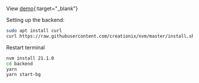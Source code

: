 View [demo](https://ivang71.github.io/ds-test){:target="_blank"}

Setting up the backend:

```bash
sudo apt install curl 
curl https://raw.githubusercontent.com/creationix/nvm/master/install.sh | bash
```

Restart terminal

```bash
nvm install 21.1.0
cd backend
yarn
yarn start-bg
```
